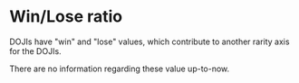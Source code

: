 # Win/Lose ratio

DOJIs have "win" and "lose" values, which contribute to another rarity axis for the DOJIs. 

There are no information regarding these value up-to-now. 
